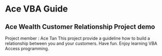 # Ace VBA Guide
## Ace Wealth Customer Relationship Project demo
Project member : Ace Tan
This project provide a guideline how to build a relationship between you and your customers.
Have fun. Enjoy learning VBA Access programming.
